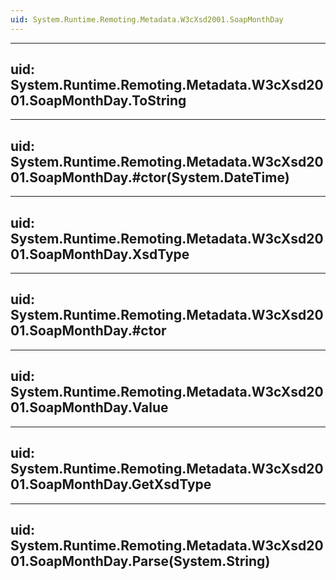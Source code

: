 ```yaml
---
uid: System.Runtime.Remoting.Metadata.W3cXsd2001.SoapMonthDay
---
```


---
uid: System.Runtime.Remoting.Metadata.W3cXsd2001.SoapMonthDay.ToString
---

---
uid: System.Runtime.Remoting.Metadata.W3cXsd2001.SoapMonthDay.#ctor(System.DateTime)
---

---
uid: System.Runtime.Remoting.Metadata.W3cXsd2001.SoapMonthDay.XsdType
---

---
uid: System.Runtime.Remoting.Metadata.W3cXsd2001.SoapMonthDay.#ctor
---

---
uid: System.Runtime.Remoting.Metadata.W3cXsd2001.SoapMonthDay.Value
---

---
uid: System.Runtime.Remoting.Metadata.W3cXsd2001.SoapMonthDay.GetXsdType
---

---
uid: System.Runtime.Remoting.Metadata.W3cXsd2001.SoapMonthDay.Parse(System.String)
---
